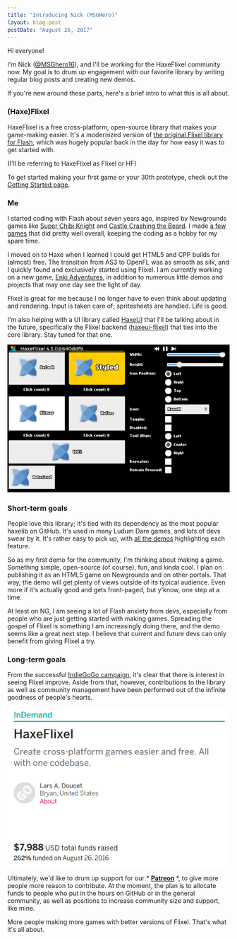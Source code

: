 ```yaml
---
title: "Introducing Nick (MSGHero)"
layout: blog-post
postDate: "August 26, 2017"
---
```


Hi everyone!

I'm Nick ([@MSGhero16](https://twitter.com/MSGhero16)), and I'll be working for the HaxeFlixel community now. My goal is to drum up engagement with our favorite library by writing regular blog posts and creating new demos.

If you're new around these parts, here's a brief intro to what this is all about.

### (Haxe)Flixel

HaxeFlixel is a free cross-platform, open-source library that makes your game-making easier. It's a modernized version of [the original Flixel library for Flash](http://flixel.org/), which was hugely popular back in the day for how easy it was to get started with.

(I'll be referring to HaxeFlixel as Flixel or HF)

To get started making your first game or your 30th prototype, check out the [Getting Started page](http://haxeflixel.com/documentation/getting-started/).

### Me

I started coding with Flash about seven years ago, inspired by Newgrounds games like [Super Chibi Knight](http://www.newgrounds.com/portal/view/661076) and [Castle Crashing the Beard](http://www.newgrounds.com/portal/view/429765). I made [a few games](http://msghero.newgrounds.com/games/) that did pretty well overall, keeping the coding as a hobby for my spare time.

I moved on to Haxe when I learned I could get HTML5 and CPP builds for (almost) free. The transition from AS3 to OpenFL was as smooth as silk, and I quickly found and exclusively started using Flixel. I am currently working on a new game, [Enki Adventures](http://enkiangames.tumblr.com/), in addition to numerous little demos and projects that may one day see the light of day.

Flixel is great for me because I no longer have to even think about updating and rendering. Input is taken care of; spritesheets are handled. Life is good.

I'm also helping with a UI library called [HaxeUI](https://github.com/haxeui/haxeui-core) that I'll be talking about in the future, specifically the Flixel backend ([haxeui-flixel](https://github.com/haxeui/haxeui-flixel)) that ties into the core library. Stay tuned for that one.

![](/images/blog/msg_intro/haxeui.png)

### Short-term goals

People love this library; it's tied with its dependency as the most popular haxelib on GitHub. It's used in many Ludum Dare games, and lots of devs swear by it. It's rather easy to pick up, with [all the demos](http://haxeflixel.com/demos/) highlighting each feature.

So as my first demo for the community, I'm thinking about making a game. Something simple, open-source (of course), fun, and kinda cool. I plan on publishing it as an HTML5 game on Newgrounds and on other portals. That way, the demo will get plenty of views outside of its typical audience. Even more if it's actually good and gets front-paged, but y'know, one step at a time.

At least on NG, I am seeing a lot of Flash anxiety from devs, especially from people who are just getting started with making games. Spreading the gospel of Flixel is something I am increasingly doing there, and the demo seems like a great next step. I believe that current and future devs can only benefit from giving Flixel a try.

### Long-term goals

From the successful [IndieGoGo campaign](https://www.indiegogo.com/projects/haxeflixel-games-software), it's clear that there is interest in seeing Flixel improve. Aside from that, however, contributions to the library as well as community management have been performed out of the infinite goodness of people's hearts.

![](/images/blog/msg_intro/indiegogo.png)

Ultimately, we'd like to drum up support for our * **[Patreon](https://www.patreon.com/haxeflixel)** *, to give more people more reason to contribute. At the moment, the plan is to allocate funds to people who put in the hours on GitHub or in the general community, as well as positions to increase community size and support, like mine.

More people making more games with better versions of Flixel. That's what it's all about.
